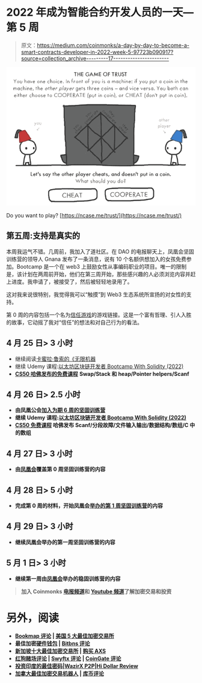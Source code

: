 # 2022 年成为智能合约开发人员的一天—第 5 周

> 原文：<https://medium.com/coinmonks/a-day-by-day-to-become-a-smart-contracts-developer-in-2022-week-5-97723b090917?source=collection_archive---------17----------------------->

![](img/b7ba1fbf2076118ef637f833f2221aa0.png)

Do you want to play? [https://ncase.me/trust/](https://ncase.me/trust/)

## 第五周:支持是真实的

本周我运气不错。几周前，我加入了道社区。在 DAO 的电报聊天上，凤凰会坚固训练营的领导人 Gnana 发布了一条消息，说有 10 个名额供想加入的女孩免费参加。Bootcamp 是一个在 web3 上鼓励女性从事编码职业的项目。唯一的限制是，该计划在两周前开始，他们在第三周开始，那些感兴趣的人必须浏览内容并赶上进度。我申请了，被接受了，然后被轻轻地录用了。

这对我来说很特别，我觉得我可以“触摸”到 Web3 生态系统所宣扬的对女性的支持。

第 0 周的内容包括一个名为[信任游戏](https://ncase.me/trust/)的游戏链接。这是一个富有哲理、引人入胜的故事，它动摇了我对“信任”的想法和对自己行为的看法。

## 4 月 25 日> 3 小时

*   继续阅读[卡蜜拉·鲁索的《无限机器](https://www.theinfinitemachinemovie.com/story)
*   继续 Udemy 课程:[以太坊区块链开发者 Bootcamp With Solidity (2022)](https://www.udemy.com/course/blockchain-developer/)
*   [**CS50 哈佛发布的免费课程**](https://learning.edx.org/course/course-v1:HarvardX+CS50+X/home) **Swap/Stack 和 heap/Pointer helpers/Scanf**

## **4 月 26 日> 2.5 小时**

*   **由凤凰公会[加入为期 6 周的坚固训练营](https://port.oceanprotocol.com/t/the-phoenix-guild/1279)**
*   **继续 Udemy 课程:[以太坊区块链开发者 Bootcamp With Solidity (2022)](https://www.udemy.com/course/blockchain-developer/)**
*   **[**CS50 免费课程**](https://learning.edx.org/course/course-v1:HarvardX+CS50+X/home) 哈佛发布
    Scanf/分段故障/文件输入输出/数据结构/数组/C 中的数组**

## **4 月 27 日> 3 小时**

*   **由[凤凰会](https://port.oceanprotocol.com/t/the-phoenix-guild/1279)覆盖第 0 周坚固训练营的内容**

## **4 月 28 日> 5 小时**

*   **完成第 0 周的材料，开始凤凰会[举办的第 1 周坚固训练营](https://port.oceanprotocol.com/t/the-phoenix-guild/1279)的内容**

## **4 月 29 日> 3 小时**

*   **继续凤凰会举办的第一周坚固训练营的内容**

## **5 月 1 日> 3 小时**

*   **继续第一周由[凤凰会](https://port.oceanprotocol.com/t/the-phoenix-guild/1279)举办的稳固训练营的内容**

> **加入 Coinmonks [电报频道](https://t.me/coincodecap)和 [Youtube 频道](https://www.youtube.com/c/coinmonks/videos)了解加密交易和投资**

# **另外，阅读**

*   **[Bookmap 评论](https://coincodecap.com/bookmap-review-2021-best-trading-software) | [美国 5 大最佳加密交易所](https://coincodecap.com/crypto-exchange-usa)**
*   **最佳加密[硬件钱包](/coinmonks/hardware-wallets-dfa1211730c6) | [Bitbns 评论](/coinmonks/bitbns-review-38256a07e161)**
*   **[新加坡十大最佳加密交易所](https://coincodecap.com/crypto-exchange-in-singapore) | [购买 AXS](https://coincodecap.com/buy-axs-token)**
*   **[红狗赌场评论](https://coincodecap.com/red-dog-casino-review) | [Swyftx 评论](https://coincodecap.com/swyftx-review) | [CoinGate 评论](https://coincodecap.com/coingate-review)**
*   **[投资印度的最佳密码](https://coincodecap.com/best-crypto-to-invest-in-india-in-2021)|[WazirX P2P](https://coincodecap.com/wazirx-p2p)|[Hi Dollar Review](https://coincodecap.com/hi-dollar-review)**
*   **[加拿大最佳加密交易机器人](https://coincodecap.com/5-best-crypto-trading-bots-in-canada) | [库币评论](https://coincodecap.com/kucoin-review)**